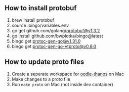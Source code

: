 ## How to install protobuf

1. brew install protobuf
1. source .bingo/variables.env
1. go get github.com/golang/protobuf@v1.3.2
1. go install github.com/bwplotka/bingo@latest
1. bingo get protoc-gen-go@v1.31.0
1. bingo get protoc-gen-go-vtproto@v0.6.0

## How to update proto files

1. Create a seperate workspace for [oodle-thanos](https://github.com/oodle-ai/oodle-thanos) on Mac
2. Make changes to a proto file
3. Run `make proto` on Mac (not inside dev container)
